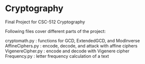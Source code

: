 # Cryptography
Final Project for CSC-512 Cryptography

Following files cover different parts of the project:

cryptomath.py : functions for GCD, ExtendedGCD, and ModInverse  
AffineCiphers.py : encode, decode, and attack with affine ciphers  
VigenereCipher.py : encode and decode with Vigenere cipher  
Frequency.py : letter frequency calculation of a text  
